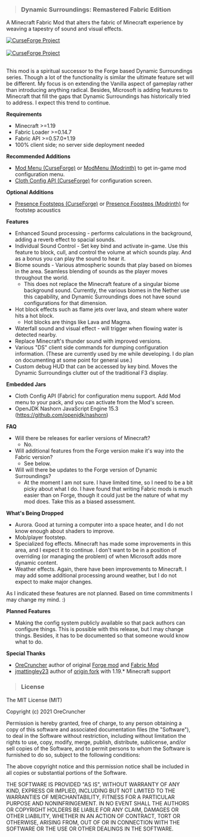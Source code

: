 > ### Dynamic Surroundings: Remastered Fabric Edition
A Minecraft Fabric Mod that alters the fabric of Minecraft experience by weaving a tapestry of sound and visual effects.

<a href="https://www.curseforge.com/minecraft/mc-mods/dynamic-surroundings-fabric-edition"><img src="http://cf.way2muchnoise.eu/versions/535715.svg" alt="CurseForge Project"/></a>
</br></br>
<a href="https://www.curseforge.com/minecraft/mc-mods/dynamic-surroundings-fabric-edition"><img src="http://cf.way2muchnoise.eu/full_535715_downloads.svg" alt="CurseForge Project"/></a>
</br></br>

This mod is a spiritual successor to the Forge based Dynamic Surroundings series.  Though a lot of the functionality is similar the ultimate feature set will be different.  My focus is on extending the Vanilla aspect of gameplay rather than introducing anything radical.  Besides, Microsoft is adding features to Minecraft that fill the gaps that Dynamic Surroundings has historically tried to address.  I expect this trend to continue.

**Requirements**
* Minecraft >=1.19
* Fabric Loader >=0.14.7
* Fabric API >=0.57.0+1.19
* 100% client side; no server side deployment needed

**Recommended Additions**
* [Mod Menu (CurseForge)](https://www.curseforge.com/minecraft/mc-mods/modmenu) or [ModMenu (Modrinth)](https://modrinth.com/mod/modmenu) to get in-game mod configuration menu.
* [Cloth Config API (CurseForge)](https://www.curseforge.com/minecraft/mc-mods/cloth-config) for configuration screen.

**Optional Additions**
* [Presence Footsteps (CurseForge)](https://www.curseforge.com/minecraft/mc-mods/presence-footsteps) or [Presence Foosteps (Modrinth)](https://modrinth.com/mod/presence-footsteps) for footstep acoustics

**Features**
* Enhanced Sound processing - performs calculations in the background, adding a reverb effect to spacial sounds.
* Individual Sound Control - Set key bind and activate in-game.  Use this feature to block, cull, and control the volume at which sounds play.  And as a bonus you can play the sound to hear it.
* Biome sounds - Various atmospheric sounds that play based on biomes in the area.  Seamless blending of sounds as the player moves throughout the world.
    * This does not replace the Minecraft feature of a singular biome background sound.  Currently, the various biomes in the Nether use this capability, and Dynamic Surroundings does not have sound configurations for that dimension.
* Hot block effects such as flame jets over lava, and steam where water hits a hot block.
    * Hot blocks are things like Lava and Magma.
* Waterfall sound and visual effect - will trigger when flowing water is detected nearby.
* Replace Minecraft's thunder sound with improved versions.
* Various "DS" client side commands for dumping configuration information.  (These are currently used by me while developing.  I do plan on documenting at some point for general use.)
* Custom debug HUD that can be accessed by key bind.  Moves the Dynamic Surroundings clutter out of the traditional F3 display.

**Embedded Jars**
* Cloth Config API (Fabric) for configuration menu support.  Add Mod menu to your pack, and you can activate from the Mod's screen.
* OpenJDK Nashorn JavaScript Engine 15.3 (https://github.com/openjdk/nashorn)

**FAQ**
* Will there be releases for earlier versions of Minecraft?
    * No.
* Will additional features from the Forge version make it's way into the Fabric version?
    * See below.
* Will will there be updates to the Forge version of Dynamic Surroundings?
    * At the moment I am not sure.  I have limited time, so I need to be a bit picky about what I do.  I have found that writing Fabric mods is much easier than on Forge, though it could just be the nature of what my mod does.  Take this as a biased assessment.

**What's Being Dropped**
* Aurora.  Good at turning a computer into a space heater, and I do not know enough about shaders to improve.
* Mob/player footstep.
* Specialized fog effects.  Minecraft has made some improvements in this area, and I expect it to continue.  I don't want to be in a position of overriding (or managing the problem) of when Microsoft adds more dynamic content.
* Weather effects.  Again, there have been improvements to Minecraft.  I may add some additional processing around weather, but I do not expect to make major changes.

As I indicated these features are not planned.  Based on time commitments I may change my mind. :) 

**Planned Features**
* Making the config system publicly available so that pack authors can configure things.  This is possible with this release, but I may change things.  Besides, it has to be documented so that someone would know what to do.

**Special Thanks**
* [OreCruncher](https://github.com/OreCruncher) author of original [Forge mod](https://github.com/OreCruncher/DynamicSurroundings) and [Fabric Mod](https://github.com/OreCruncher/DynamicSurroundingsFabric)
* [jmattingley23](https://github.com/jmattingley23) author of [origin fork](https://github.com/jmattingley23/DynamicSurroundingsFabric) with 1.19.* Minecraft support

> ### License
The MIT License (MIT)

Copyright (c) 2021 OreCruncher

Permission is hereby granted, free of charge, to any person obtaining a copy
of this software and associated documentation files (the "Software"), to deal
in the Software without restriction, including without limitation the rights
to use, copy, modify, merge, publish, distribute, sublicense, and/or sell
copies of the Software, and to permit persons to whom the Software is
furnished to do so, subject to the following conditions:

The above copyright notice and this permission notice shall be included in
all copies or substantial portions of the Software.

THE SOFTWARE IS PROVIDED "AS IS", WITHOUT WARRANTY OF ANY KIND, EXPRESS OR
IMPLIED, INCLUDING BUT NOT LIMITED TO THE WARRANTIES OF MERCHANTABILITY,
FITNESS FOR A PARTICULAR PURPOSE AND NONINFRINGEMENT. IN NO EVENT SHALL THE
AUTHORS OR COPYRIGHT HOLDERS BE LIABLE FOR ANY CLAIM, DAMAGES OR OTHER
LIABILITY, WHETHER IN AN ACTION OF CONTRACT, TORT OR OTHERWISE, ARISING FROM,
OUT OF OR IN CONNECTION WITH THE SOFTWARE OR THE USE OR OTHER DEALINGS IN
THE SOFTWARE.